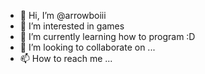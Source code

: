 - 👋 Hi, I’m @arrowboiii
- 👀 I’m interested in games
- 🌱 I’m currently learning how to program :D
- 💞️ I’m looking to collaborate on ...
- 📫 How to reach me ...

<!---
arrowboiii/arrowboiii is a ✨ special ✨ repository because its `README.md` (this file) appears on your GitHub profile.
You can click the Preview link to take a look at your changes.
--->
